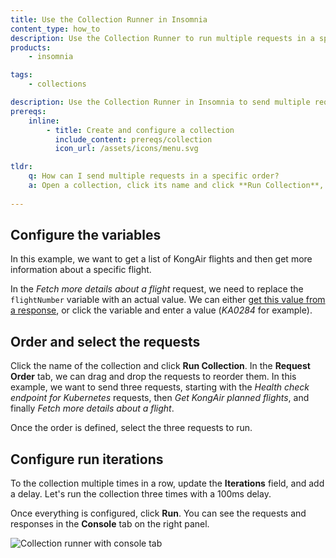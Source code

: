 ```yaml
---
title: Use the Collection Runner in Insomnia
content_type: how_to
description: Use the Collection Runner to run multiple requests in a specific order.
products:
    - insomnia

tags:
    - collections

description: Use the Collection Runner in Insomnia to send multiple requests in a specific order.
prereqs:
    inline:
        - title: Create and configure a collection
          include_content: prereqs/collection
          icon_url: /assets/icons/menu.svg

tldr:
    q: How can I send multiple requests in a specific order?
    a: Open a collection, click its name and click **Run Collection**, order and select the requests to send, and click **Run**.
    
---
```


## Configure the variables

In this example, we want to get a list of KongAir flights and then get more information about a specific flight. 

In the _Fetch more details about a flight_ request, we need to replace the `flightNumber` variable with an actual value. We can either [get this value from a response](/how-to/chain-requests/), or click the variable and enter a value (_KA0284_ for example).

## Order and select the requests

Click the name of the collection and click **Run Collection**. In the **Request Order** tab, we can drag and drop the requests to reorder them. In this example, we want to send three requests, starting with the _Health check endpoint for Kubernetes_ requests, then _Get KongAir planned flights_, and finally _Fetch more details about a flight_.

Once the order is defined, select the three requests to run.

## Configure run iterations

To the collection multiple times in a row, update the **Iterations** field, and add a delay. Let's run the collection three times with a 100ms delay. 

Once everything is configured, click **Run**. You can see the requests and responses in the **Console** tab on the right panel.

![Collection runner with console tab](/assets/images/insomnia/collection-runner.png)